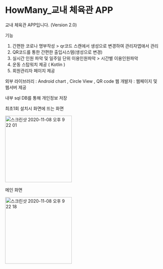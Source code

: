 # HowMany_교내 체육관 APP

교내 체육관 APP입니다. (Version 2.0)

기능
1. 간편한 코로나 명부작성 > qr코드 스캔에서 생성으로 변경하여 관리자앱애서 관리
2. QR코드를 통한 간편한 출입시스템(생성으로 변경)
3. 실시간 인원 파악 및 일주일 단위 이용인원파악 > 시간별 이용인원파악
4. 운동 스탑워치 제공 ( Kotlin )
5. 회원관리자 페이지 제공

외부 라이브러리 : Android chart , Circle View , QR code 
웹 개발자 : 웹페이지 및 웹서버 제공 

내부 sql DB를 통해 개인정보 저장


최초1회 설치시 화면에 뜨는 화면 

<img width="215" alt="스크린샷 2020-11-08 오후 9 22 01" src="https://user-images.githubusercontent.com/63643555/98464799-8caa8400-2208-11eb-8e5a-3ec56c477a90.png">



메인 화면

<img width="215" alt="스크린샷 2020-11-08 오후 9 22 18" src="https://user-images.githubusercontent.com/63643555/98464809-a2b84480-2208-11eb-9d65-877ff17c6d01.png">


